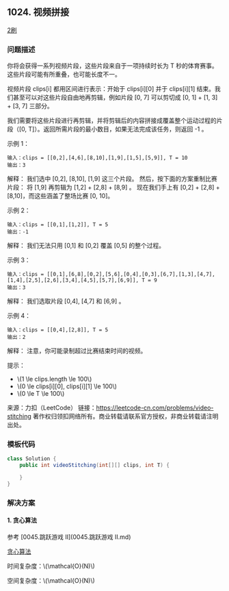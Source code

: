 ## 1024. 视频拼接

<script src="https://cdn.bootcss.com/mathjax/2.7.7/MathJax.js?config=TeX-AMS-MML_HTMLorMML"></script>

[2刷](qu/solu/Solution.java)

### 问题描述

你将会获得一系列视频片段，这些片段来自于一项持续时长为 T 秒的体育赛事。这些片段可能有所重叠，也可能长度不一。

视频片段 clips[i] 都用区间进行表示：开始于 clips[i]\[0] 并于 clips[i]\[1] 结束。我们甚至可以对这些片段自由地再剪辑，例如片段 [0, 7] 可以剪切成 [0, 1] + [1, 3] + [3, 7] 三部分。

我们需要将这些片段进行再剪辑，并将剪辑后的内容拼接成覆盖整个运动过程的片段（[0, T]）。返回所需片段的最小数目，如果无法完成该任务，则返回 -1 。

 

示例 1：

```
输入：clips = [[0,2],[4,6],[8,10],[1,9],[1,5],[5,9]], T = 10
输出：3
```
解释：
我们选中 [0,2], [8,10], [1,9] 这三个片段。
然后，按下面的方案重制比赛片段：
将 [1,9] 再剪辑为 [1,2] + [2,8] + [8,9] 。
现在我们手上有 [0,2] + [2,8] + [8,10]，而这些涵盖了整场比赛 [0, 10]。

示例 2：

```
输入：clips = [[0,1],[1,2]], T = 5
输出：-1
```
解释：
我们无法只用 [0,1] 和 [0,2] 覆盖 [0,5] 的整个过程。

示例 3：

```
输入：clips = [[0,1],[6,8],[0,2],[5,6],[0,4],[0,3],[6,7],[1,3],[4,7],[1,4],[2,5],[2,6],[3,4],[4,5],[5,7],[6,9]], T = 9
输出：3
```
解释： 
我们选取片段 [0,4], [4,7] 和 [6,9] 。

示例 4：

```
输入：clips = [[0,4],[2,8]], T = 5
输出：2
```
解释：
注意，你可能录制超过比赛结束时间的视频。


提示：

* \\(1 \le clips.length \le 100\\)
* \\(0 \le clips[i]\[0], clips[i]\[1] \le 100\\)
* \\(0 \le T \le 100\\)

来源：力扣（LeetCode）
链接：https://leetcode-cn.com/problems/video-stitching
著作权归领扣网络所有。商业转载请联系官方授权，非商业转载请注明出处。
### 模板代码

``` java
class Solution {
    public int videoStitching(int[][] clips, int T) {

    }
}
```

### 解决方案

#### 1. 贪心算法

参考 [0045.跳跃游戏 II](0045.跳跃游戏 II.md)

[贪心算法](qu1024/solu1/Solution.java)

时间复杂度：\\(\mathcal{O}(N)\\)

空间复杂度：\\(\mathcal{O}(N)\\)
